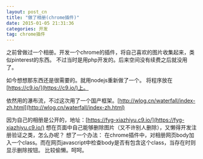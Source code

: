 ```yaml
---
layout: post_cn
title: "做了相册(chrome插件)"
date: 2015-01-05 21:31:36
categories: 开发
tag: chrome插件
---
```


之前曾做过一个相册。开发一个chrome的插件，将自己喜欢的图片收集起来，类似pinterest的东西。
不过当时是用php开发的。后来空间没有续费之后就没用了。

如今想想那东西还是很需要的。就用nodejs重新做了一个。
将程序放在[https://c9.io/](https://c9.io/)上。

依然用的瀑布流，不过这次用了一个国产框架。[http://wlog.cn/waterfall/index-zh.html](http://wlog.cn/waterfall/index-zh.html)

因为自己的相册是公开的，地址：[https://fyg-xiazhiyu.c9.io/](https://fyg-xiazhiyu.c9.io/)
想在页面中自己能够删除图片（又不许别人删除），又懒得开发注册验证之类，怎么办呢？
想了一个办法：
在chrome插件中，对相册网页body加入一个class。而在网页javascript中检查body是否有包含这个class，当存在时则显示删除按钮。
比较偷懒。呵呵。